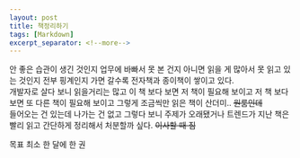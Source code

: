 ```yaml
---
layout: post
title: 책정리하기
tags: [Markdown]
excerpt_separator: <!--more-->
---
```

안 좋은 습관이 생긴 것인지 업무에 바빠서 못 본 건지 아니면 읽을 게 많아서 못 읽고 있는 것인지 전부 핑계인지 가면 갈수록 전자책과 종이책이 쌓이고 있다.  
개발자로 살다 보니 읽을거리는 많고 이 책 보다 보면 저 책이 필요해 보이고 저 책 보다 보면 또 다른 책이 필요해 보이고 그렇게 조금씩만 읽은 책이 산더미.. ~~원룸인데~~  
들어오는 건 있는데 나가는 건 없고 그렇다 보니 주제가 오래됐거나 트렌드가 지난 책은 빨리 읽고 간단하게 정리해서 처분할까 싶다. ~~이사할 때 짐~~  

목표 최소 한 달에 한 권
